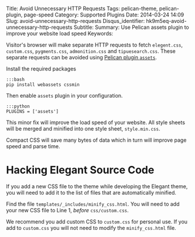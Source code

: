Title: Avoid Unnecessary HTTP Requests
Tags: pelican-theme, pelican-plugin, page-speed
Category: Supported Plugins
Date: 2014-03-24 14:09
Slug: avoid-unnecessary-http-requests
Disqus_identifier: hk9m5eq-avoid-unnecessary-http-requests
Subtitle:
Summary: Use Pelican assets plugin to improve your website load speed
Keywords:

Visitor's browser will make separate HTTP requests to fetch `elegent.css`,
`custom.css`, `pygments.css`, `admonition.css` and `tipuesearch.css`. These separate requests can
be avoided using [Pelican plugin
`assets`](https://github.com/getpelican/pelican-plugins/tree/master/assets).

Install the required packages

    :::bash
    pip install webassets cssmin

Then enable `assets` plugin in your configuration.

    :::python
    PLUGINS = ['assets']

This minor fix will improve the load speed of your website. All style
sheets will be merged and minified into one style sheet, `style.min.css`.

Compact CSS will save many bytes of data which in turn will improve page speed
and parse time.

# Hacking Elegant Source Code

If you add a new CSS file to the theme while developing the Elegant theme, you
will need to add it to the list of files that are automatically minified.

Find the file `templates/_includes/minify_css.html`. You will need to add your
new CSS file to Line 1, _before_ `css/custom.css`.

We recommend you add custom CSS to `custom.css` for personal use. If you add to
`custom.css` you will not need to modify the `minify_css.html` file.
